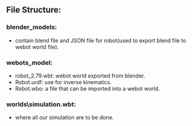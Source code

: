 ## File Structure:
### blender_models:
 - contain blend file and JSON file for robot(used to export blend file to webot world file).
### webots_model:
 - robot_2.79.wbt: webot world exported from blender.
 - Robot.urdf: use for inverse kinematics.
 - Robot.wbo: a file that can be imported into a webot world.
### worlds\simulation.wbt:
 - where all our simulation are to be done.

